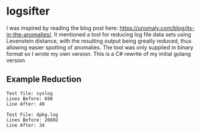 # logsifter

I was inspired by reading the blog post here: https://unomaly.com/blog/its-in-the-anomalies/. It mentioned a tool for reducing log file data sets using Levenstein distance, with the resulting output being greatly reduced, thus allowing easier spotting of anomalies. The tool was only supplied in binary format so I wrote my own version. This is a C# rewrite of my initial golang version

## Example Reduction

```
Test file: syslog
Lines Before: 698
Line After: 49

Test File: dpkg.log
Lines Before: 26602
Line After: 34
```
